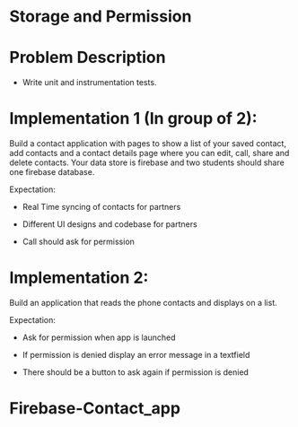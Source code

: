 # Storage and Permission

# Problem Description 

* Write unit and instrumentation tests.  

 
 

# Implementation 1 (In group of 2): 

Build a contact application with pages to show a list of your saved contact, add contacts and a contact details page where you can edit, call, share and delete contacts. Your data store is firebase and two students should share one firebase database. 

Expectation: 

- Real Time syncing of contacts for partners 

- Different UI designs and codebase for partners 

- Call should ask for permission 

 
 

# Implementation 2: 

Build an application that reads the phone contacts and displays on a list.  

Expectation: 

- Ask for permission when app is launched 

- If permission is denied display an error message in a textfield 

- There should be a button to ask again if permission is denied 
# Firebase-Contact_app
